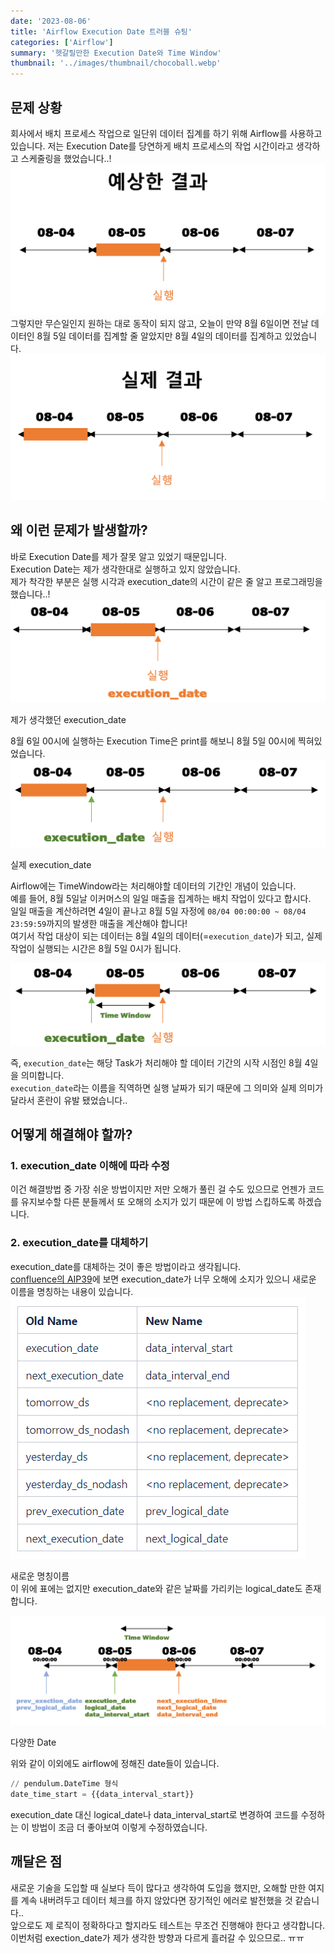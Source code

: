 ```yaml
---
date: '2023-08-06'
title: 'Airflow Execution Date 트러블 슈팅'
categories: ['Airflow']
summary: '헷갈릴만한 Execution Date와 Time Window'
thumbnail: '../images/thumbnail/chocoball.webp'
---
```

## 문제 상황
회사에서 배치 프로세스 작업으로 일단위 데이터 집계를 하기 위해 Airflow를 사용하고 있습니다. 저는 Execution Date를 당연하게 배치 프로세스의 작업 시간이라고 생각하고 스케줄링을 했었습니다..!
![결과 그림](../images/content/2023-08-07-14-30-49.png)  
그렇지만 무슨일인지 원하는 대로 동작이 되지 않고, 오늘이 만약 8월 6일이면 전날 데이터인 8월 5일 데이터를 집계할 줄 알았지만 8월 4일의 데이터를 집계하고 있었습니다.  
![실제 결과](../images/content/2023-08-07-14-32-12.png)

## 왜 이런 문제가 발생할까?
바로 Execution Date를 제가 잘못 알고 있었기 때문입니다.  
Execution Date는 제가 생각한대로 실행하고 있지 않았습니다.  
제가 착각한 부분은 실행 시각과 execution_date의 시간이 같은 줄 알고 프로그래밍을 했습니다..!  
![내가 생각한 결과](../images/content/2023-08-07-14-33-49.png)
<div class="source">제가 생각했던 execution_date</div>

8월 6일 00시에 실행하는 Execution Time은 print를 해보니 8월 5일 00시에 찍혀있었습니다.  
![실제 실행했던 결과](../images/content/2023-08-07-14-34-26.png)
<div class="source">실제 execution_date</div>

Airflow에는 TimeWindow라는 처리해야할 데이터의 기간인 개념이 있습니다.  
예를 들어, 8월 5일날 이커머스의 일일 매출을 집계하는 배치 작업이 있다고 합시다.  
일일 매출을 계산하려면 4일이 끝나고 8월 5일 자정에 `08/04 00:00:00 ~ 08/04 23:59:59`까지의 발생한 매출을 계산해야 합니다!  
여기서 작업 대상이 되는 데이터는 8월 4일의 데이터(=`execution_date`)가 되고, 실제 작업이 실행되는 시간은 8월 5일 0시가 됩니다.

![Time window](../images/content/2023-08-07-14-35-06.png)

즉, `execution_date`는 해당 Task가 처리해야 할 데이터 기간의 시작 시점인 8월 4일을 의미합니다.  
`execution_date`라는 이름을 직역하면 실행 날짜가 되기 때문에 그 의미와 실제 의미가 달라서 혼란이 유발 됐었습니다..

## 어떻게 해결해야 할까?
### 1. execution_date 이해에 따라 수정
이건 해결방법 중 가장 쉬운 방법이지만 저만 오해가 풀린 걸 수도 있으므로 언젠가 코드를 유지보수할 다른 분들께서 또 오해의 소지가 있기 때문에 이 방법 스킵하도록 하겠습니다.
### 2. execution_date를 대체하기
execution_date를 대체하는 것이 좋은 방법이라고 생각됩니다.  
[confluence의 AIP39](https://cwiki.apache.org/confluence/display/AIRFLOW/AIP-39+Richer+scheduler_interval)에 보면 execution_date가 너무 오해에 소지가 있으니 새로운 이름을 명칭하는 내용이 있습니다.
![](../images/content/2023-08-08-10-48-18.png)
<div class="source">새로운 명칭이름</div>
이 위에 표에는 없지만 execution_date와 같은 날짜를 가리키는 logical_date도 존재합니다.

![interval Time](../images/content/2023-08-07-14-35-53.png)
<div class="source"> 다양한 Date</div>

위와 같이 이외에도 airflow에 정해진 date들이 있습니다.  

<div class="code-header">
	<span class="red btn"></span>
	<span class="yellow btn"></span>
	<span class="green btn"></span>
</div>

```python
// pendulum.DateTime 형식
date_time_start = {{data_interval_start}}
```
execution_date 대신 logical_date나 data_interval_start로 변경하여 코드를 수정하는 이 방법이 조금 더 좋아보여 이렇게 수정하였습니다.

## 깨달은 점
새로운 기술을 도입할 때 실보다 득이 많다고 생각하여 도입을 했지만, 오해할 만한 여지를 계속 내버려두고 데이터 체크를 하지 않았다면 장기적인 에러로 발전했을 것 같습니다..  
앞으로도 제 로직이 정확하다고 할지라도 테스트는 무조건 진행해야 한다고 생각합니다.  
이번처럼 exection_date가 제가 생각한 방향과 다르게 흘러갈 수 있으므로.. ㅠㅠ 
